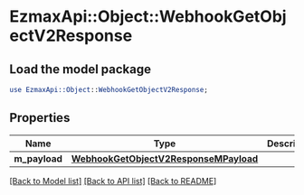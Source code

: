 # EzmaxApi::Object::WebhookGetObjectV2Response

## Load the model package
```perl
use EzmaxApi::Object::WebhookGetObjectV2Response;
```

## Properties
Name | Type | Description | Notes
------------ | ------------- | ------------- | -------------
**m_payload** | [**WebhookGetObjectV2ResponseMPayload**](WebhookGetObjectV2ResponseMPayload.md) |  | 

[[Back to Model list]](../README.md#documentation-for-models) [[Back to API list]](../README.md#documentation-for-api-endpoints) [[Back to README]](../README.md)


